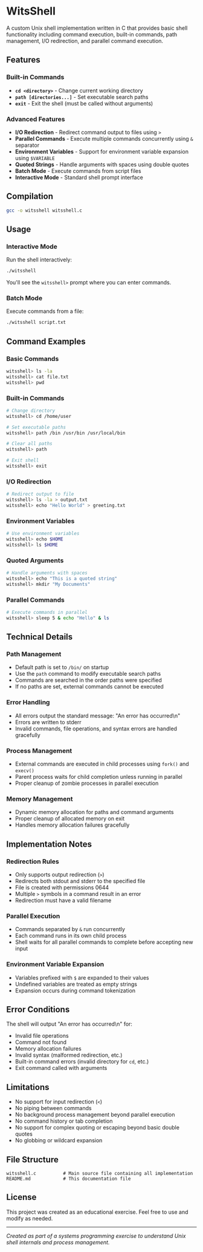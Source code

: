 # WitsShell

A custom Unix shell implementation written in C that provides basic shell functionality including command execution, built-in commands, path management, I/O redirection, and parallel command execution.

## Features

### Built-in Commands
- **`cd <directory>`** - Change current working directory
- **`path [directories...]`** - Set executable search paths
- **`exit`** - Exit the shell (must be called without arguments)

### Advanced Features
- **I/O Redirection** - Redirect command output to files using `>`
- **Parallel Commands** - Execute multiple commands concurrently using `&` separator
- **Environment Variables** - Support for environment variable expansion using `$VARIABLE`
- **Quoted Strings** - Handle arguments with spaces using double quotes
- **Batch Mode** - Execute commands from script files
- **Interactive Mode** - Standard shell prompt interface

## Compilation

```bash
gcc -o witsshell witsshell.c
```

## Usage

### Interactive Mode
Run the shell interactively:
```bash
./witsshell
```
You'll see the `witsshell>` prompt where you can enter commands.

### Batch Mode
Execute commands from a file:
```bash
./witsshell script.txt
```

## Command Examples

### Basic Commands
```bash
witsshell> ls -la
witsshell> cat file.txt
witsshell> pwd
```

### Built-in Commands
```bash
# Change directory
witsshell> cd /home/user

# Set executable paths
witsshell> path /bin /usr/bin /usr/local/bin

# Clear all paths
witsshell> path

# Exit shell
witsshell> exit
```

### I/O Redirection
```bash
# Redirect output to file
witsshell> ls -la > output.txt
witsshell> echo "Hello World" > greeting.txt
```

### Environment Variables
```bash
# Use environment variables
witsshell> echo $HOME
witsshell> ls $HOME
```

### Quoted Arguments
```bash
# Handle arguments with spaces
witsshell> echo "This is a quoted string"
witsshell> mkdir "My Documents"
```

### Parallel Commands
```bash
# Execute commands in parallel
witsshell> sleep 5 & echo "Hello" & ls
```

## Technical Details

### Path Management
- Default path is set to `/bin/` on startup
- Use the `path` command to modify executable search paths
- Commands are searched in the order paths were specified
- If no paths are set, external commands cannot be executed

### Error Handling
- All errors output the standard message: "An error has occurred\n"
- Errors are written to stderr
- Invalid commands, file operations, and syntax errors are handled gracefully

### Process Management
- External commands are executed in child processes using `fork()` and `execv()`
- Parent process waits for child completion unless running in parallel
- Proper cleanup of zombie processes in parallel execution

### Memory Management
- Dynamic memory allocation for paths and command arguments
- Proper cleanup of allocated memory on exit
- Handles memory allocation failures gracefully

## Implementation Notes

### Redirection Rules
- Only supports output redirection (`>`)
- Redirects both stdout and stderr to the specified file
- File is created with permissions 0644
- Multiple `>` symbols in a command result in an error
- Redirection must have a valid filename

### Parallel Execution
- Commands separated by `&` run concurrently
- Each command runs in its own child process
- Shell waits for all parallel commands to complete before accepting new input

### Environment Variable Expansion
- Variables prefixed with `$` are expanded to their values
- Undefined variables are treated as empty strings
- Expansion occurs during command tokenization

## Error Conditions

The shell will output "An error has occurred\n" for:
- Invalid file operations
- Command not found
- Memory allocation failures
- Invalid syntax (malformed redirection, etc.)
- Built-in command errors (invalid directory for `cd`, etc.)
- Exit command called with arguments

## Limitations

- No support for input redirection (`<`)
- No piping between commands
- No background process management beyond parallel execution
- No command history or tab completion
- No support for complex quoting or escaping beyond basic double quotes
- No globbing or wildcard expansion

## File Structure

```
witsshell.c          # Main source file containing all implementation
README.md            # This documentation file
```

## License

This project was created as an educational exercise. Feel free to use and modify as needed.

---

*Created as part of a systems programming exercise to understand Unix shell internals and process management.*
